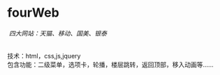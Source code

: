 # fourWeb
######  四大网站：天猫、移动、国美、银泰<br>
技术：html，css,js,jquery<br>
包含功能：二级菜单，选项卡，轮播，楼层跳转，返回顶部，移入动画等......

